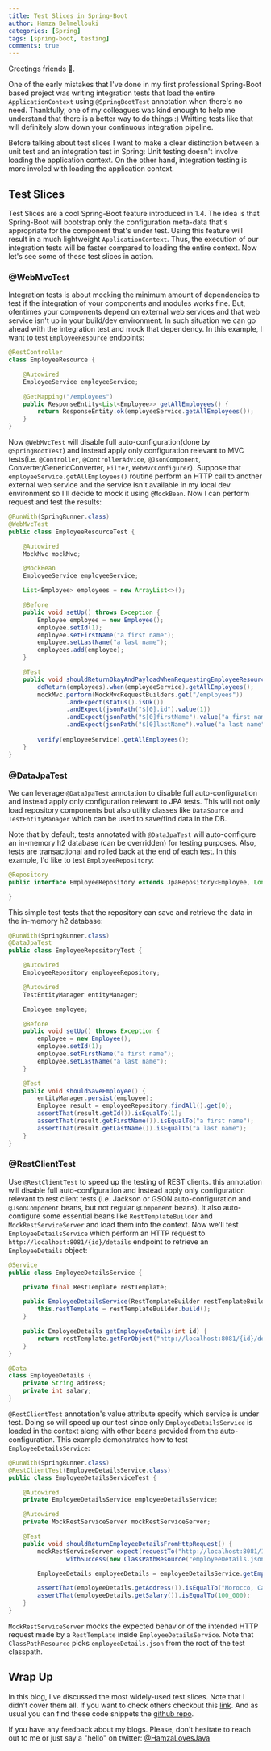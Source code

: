 ```yaml
---
title: Test Slices in Spring-Boot
author: Hamza Belmellouki
categories: [Spring]
tags: [spring-boot, testing]
comments: true
---
```


Greetings friends 👋.

One of the early mistakes that I've done in my first professional Spring-Boot based project was writing integration tests that load the entire `ApplicationContext` using `@SpringBootTest` annotation when there's no need. Thankfully, one of my colleagues was kind enough to help me understand that there is a better way to do things :) Writting tests like that will definitely slow down your continuous integration pipeline.

Before talking about test slices I want to make a clear distinction between a unit test and an integration test in Spring: Unit testing doesn't involve loading the application context. On the other hand, integration testing is more involed with loading the application context.

## Test Slices

Test Slices are a cool Spring-Boot feature introduced in 1.4. The idea is that Spring-Boot will bootstrap only the configuration meta-data that's appropriate for the component that's under test. Using this feature will result in a much lightweight `ApplicationContext`. Thus, the execution of our integration tests will be faster compared to loading the entire context. Now let's see some of these test slices in action.

### @WebMvcTest

Integration tests is about mocking the minimum amount of dependencies to test if the integration of your components and modules works fine. But, ofentimes your components depend on external web services and that web service isn't up in your build/dev environment. In such situation we can go ahead with the integration test and mock that dependency. In this example, I want to test `EmployeeResource` endpoints: 



```java
@RestController
class EmployeeResource {

    @Autowired
    EmployeeService employeeService;

    @GetMapping("/employees")
    public ResponseEntity<List<Employee>> getAllEmployees() {
        return ResponseEntity.ok(employeeService.getAllEmployees());
    }
}
```

Now `@WebMvcTest` will disable full auto-configuration(done by `@SpringBootTest`) and instead apply only configuration relevant to MVC tests(i.e. `@Controller`, `@ControllerAdvice`, `@JsonComponent`, Converter/GenericConverter, `Filter`, `WebMvcConfigurer`). Suppose that `employeeService.getAllEmployees()` routine perform an HTTP call to another external web service and the service isn't available in my local dev environment so I'll decide to mock it using `@MockBean`. Now I can perform request and test the results:

```java
@RunWith(SpringRunner.class)
@WebMvcTest
public class EmployeeResourceTest {

    @Autowired
    MockMvc mockMvc;

    @MockBean
    EmployeeService employeeService;

    List<Employee> employees = new ArrayList<>();

    @Before
    public void setUp() throws Exception {
        Employee employee = new Employee();
        employee.setId(1);
        employee.setFirstName("a first name");
        employee.setLastName("a last name");
        employees.add(employee);
    }

    @Test
    public void shouldReturnOkayAndPayloadWhenRequestingEmployeeResource() throws Exception {
        doReturn(employees).when(employeeService).getAllEmployees();
        mockMvc.perform(MockMvcRequestBuilders.get("/employees"))
                .andExpect(status().isOk())
                .andExpect(jsonPath("$[0].id").value(1))
                .andExpect(jsonPath("$[0]firstName").value("a first name"))
                .andExpect(jsonPath("$[0]lastName").value("a last name"));
        
        verify(employeeService).getAllEmployees();
    }
}

```

### @DataJpaTest

We can leverage `@DataJpaTest` annotation to disable full auto-configuration and instead apply only configuration relevant to JPA tests. This will not only load repository components but also utility classes like `DataSource` and `TestEntityManager` which can be used to save/find data in the DB. 

Note that by default, tests annotated with `@DataJpaTest` will auto-configure an in-memory h2 database (can be overridden) for testing purposes. Also, tests are transactional and rolled back at the end of each test. In this example, I'd like to test `EmployeeRepository`:

```java
@Repository
public interface EmployeeRepository extends JpaRepository<Employee, Long> {

}

```

This simple test tests that the repository can save and retrieve the data in the in-memory h2 database:

```java
@RunWith(SpringRunner.class)
@DataJpaTest
public class EmployeeRepositoryTest {

    @Autowired
    EmployeeRepository employeeRepository;

    @Autowired
    TestEntityManager entityManager;

    Employee employee;

    @Before
    public void setUp() throws Exception {
        employee = new Employee();
        employee.setId(1);
        employee.setFirstName("a first name");
        employee.setLastName("a last name");
    }

    @Test
    public void shouldSaveEmployee() {
        entityManager.persist(employee);
        Employee result = employeeRepository.findAll().get(0);
        assertThat(result.getId()).isEqualTo(1);
        assertThat(result.getFirstName()).isEqualTo("a first name");
        assertThat(result.getLastName()).isEqualTo("a last name");
    }
}

```

### @RestClientTest

Use `@RestClientTest` to speed up the testing of REST clients. this annotation will disable full auto-configuration and instead apply only configuration relevant to rest client tests (i.e. Jackson or GSON auto-configuration and `@JsonComponent` beans, but not regular `@Component` beans). It also auto-configure some essential beans like `RestTemplateBuilder` and `MockRestServiceServer`  and load them into the context. Now we'll test `EmployeeDetailsService` which perform an HTTP request to `http://localhost:8081/{id}/details` endpoint to retrieve an `EmployeeDetails` object:

```java
@Service
public class EmployeeDetailsService {

    private final RestTemplate restTemplate;

    public EmployeeDetailsService(RestTemplateBuilder restTemplateBuilder) {
        this.restTemplate = restTemplateBuilder.build();
    }

    public EmployeeDetails getEmployeeDetails(int id) {
        return restTemplate.getForObject("http://localhost:8081/{id}/details", EmployeeDetails.class, id);
    }
}

@Data
class EmployeeDetails {
    private String address;
    private int salary;
}
```

`@RestClientTest` annotation's value attribute specify which service is under test. Doing so will speed up our test since only `EmployeeDetailsService` is loaded in the context along with other beans provided from the auto-configuration. This example demonstrates how to test `EmployeeDetailsService`:

```java
@RunWith(SpringRunner.class)
@RestClientTest(EmployeeDetailsService.class)
public class EmployeeDetailsServiceTest {

    @Autowired
    private EmployeeDetailsService employeeDetailsService;

    @Autowired
    private MockRestServiceServer mockRestServiceServer;

    @Test
    public void shouldReturnEmployeeDetailsFromHttpRequest() {
        mockRestServiceServer.expect(requestTo("http://localhost:8081/1/details")).andRespond(
                withSuccess(new ClassPathResource("employeeDetails.json"), MediaType.APPLICATION_JSON));

        EmployeeDetails employeeDetails = employeeDetailsService.getEmployeeDetails(1);

        assertThat(employeeDetails.getAddress()).isEqualTo("Morocco, Casablanca, Maarif");
        assertThat(employeeDetails.getSalary()).isEqualTo(100_000);
    }
}
```

`MockRestServiceServer` mocks the expected behavior of the intended HTTP request made by a `RestTemplate` inside `EmployeeDetailsService`. Note that `ClassPathResource` picks `employeeDetails.json` from the root of the test classpath.

## Wrap Up

In this blog, I've discussed the most widely-used test slices. Note that I didn't cover them all. If you want to check others checkout this [link](https://github.com/spring-projects/spring-boot/tree/master/spring-boot-project/spring-boot-test-autoconfigure/src/main/java/org/springframework/boot/test/autoconfigure). And as usual you can find these code snippets the [github repo](https://github.com/Hamzablm/test-slices).

If you have any feedback about my blogs. Please, don't hesitate to reach out to me or just say a "hello" on twitter: [@HamzaLovesJava](https://twitter.com/HamzaLovesJava)